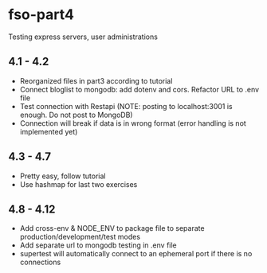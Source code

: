 # fso-part4

Testing express servers, user administrations

## 4.1 - 4.2

- Reorganized files in part3 according to tutorial
- Connect bloglist to mongodb: add dotenv and cors. Refactor URL to .env file
- Test connection with Restapi (NOTE: posting to localhost:3001 is enough. Do not post to MongoDB)
- Connection will break if data is in wrong format (error handling is not implemented yet)

## 4.3 - 4.7

- Pretty easy, follow tutorial
- Use hashmap for last two exercises

## 4.8 - 4.12

- Add cross-env & NODE_ENV to package file to separate production/development/test modes
- Add separate url to mongodb testing in .env file
- supertest will automatically connect to an ephemeral port if there is no connections